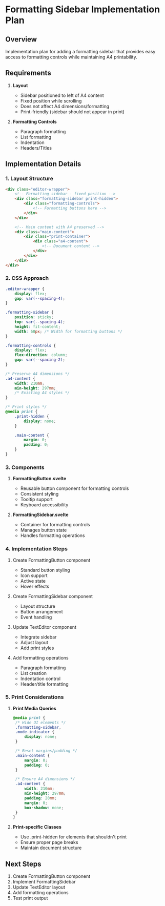 # Formatting Sidebar Implementation Plan

## Overview

Implementation plan for adding a formatting sidebar that provides easy access to formatting controls while maintaining A4 printability.

## Requirements

1. **Layout**

   - Sidebar positioned to left of A4 content
   - Fixed position while scrolling
   - Does not affect A4 dimensions/formatting
   - Print-friendly (sidebar should not appear in print)

2. **Formatting Controls**
   - Paragraph formatting
   - List formatting
   - Indentation
   - Headers/Titles

## Implementation Details

### 1. Layout Structure

```html
<div class="editor-wrapper">
	<!-- Formatting sidebar - fixed position -->
	<div class="formatting-sidebar print-hidden">
		<div class="formatting-controls">
			<!-- Formatting buttons here -->
		</div>
	</div>

	<!-- Main content with A4 preserved -->
	<div class="main-content">
		<div class="print-container">
			<div class="a4-content">
				<!-- Document content -->
			</div>
		</div>
	</div>
</div>
```

### 2. CSS Approach

```css
.editor-wrapper {
	display: flex;
	gap: var(--spacing-4);
}

.formatting-sidebar {
	position: sticky;
	top: var(--spacing-4);
	height: fit-content;
	width: 60px; /* Width for formatting buttons */
}

.formatting-controls {
	display: flex;
	flex-direction: column;
	gap: var(--spacing-2);
}

/* Preserve A4 dimensions */
.a4-content {
	width: 210mm;
	min-height: 297mm;
	/* Existing A4 styles */
}

/* Print styles */
@media print {
	.print-hidden {
		display: none;
	}

	.main-content {
		margin: 0;
		padding: 0;
	}
}
```

### 3. Components

1. **FormattingButton.svelte**

   - Reusable button component for formatting controls
   - Consistent styling
   - Tooltip support
   - Keyboard accessibility

2. **FormattingSidebar.svelte**
   - Container for formatting controls
   - Manages button state
   - Handles formatting operations

### 4. Implementation Steps

1. Create FormattingButton component

   - Standard button styling
   - Icon support
   - Active state
   - Hover effects

2. Create FormattingSidebar component

   - Layout structure
   - Button arrangement
   - Event handling

3. Update TextEditor component

   - Integrate sidebar
   - Adjust layout
   - Add print styles

4. Add formatting operations
   - Paragraph formatting
   - List creation
   - Indentation control
   - Header/title formatting

### 5. Print Considerations

1. **Print Media Queries**

   ```css
   @media print {
   	/* Hide UI elements */
   	.formatting-sidebar,
   	.mode-indicator {
   		display: none;
   	}

   	/* Reset margins/padding */
   	.main-content {
   		margin: 0;
   		padding: 0;
   	}

   	/* Ensure A4 dimensions */
   	.a4-content {
   		width: 210mm;
   		min-height: 297mm;
   		padding: 20mm;
   		margin: 0;
   		box-shadow: none;
   	}
   }
   ```

2. **Print-specific Classes**
   - Use .print-hidden for elements that shouldn't print
   - Ensure proper page breaks
   - Maintain document structure

## Next Steps

1. Create FormattingButton component
2. Implement FormattingSidebar
3. Update TextEditor layout
4. Add formatting operations
5. Test print output
